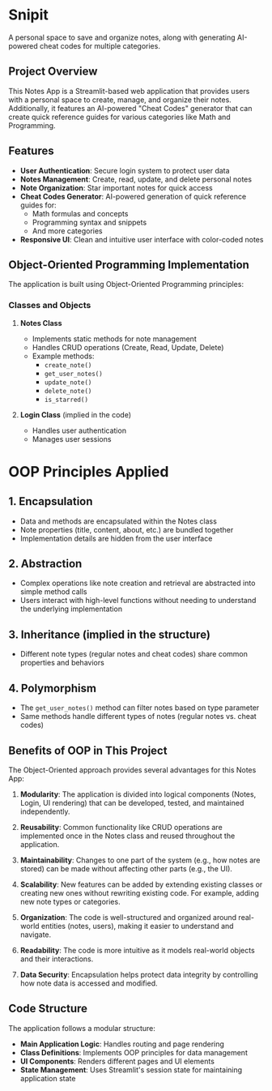 # Snipit

A personal space to save and organize notes, along with generating AI-powered cheat codes for multiple categories.

## Project Overview

This Notes App is a Streamlit-based web application that provides users with a personal space to create, manage, and organize their notes. Additionally, it features an AI-powered "Cheat Codes" generator that can create quick reference guides for various categories like Math and Programming.


## Features

- **User Authentication**: Secure login system to protect user data
- **Notes Management**: Create, read, update, and delete personal notes
- **Note Organization**: Star important notes for quick access
- **Cheat Codes Generator**: AI-powered generation of quick reference guides for:
  - Math formulas and concepts
  - Programming syntax and snippets
  - And more categories
- **Responsive UI**: Clean and intuitive user interface with color-coded notes

## Object-Oriented Programming Implementation

The application is built using Object-Oriented Programming principles:

### Classes and Objects

1. **Notes Class**
   - Implements static methods for note management
   - Handles CRUD operations (Create, Read, Update, Delete)
   - Example methods:
     - `create_note()`
     - `get_user_notes()`
     - `update_note()`
     - `delete_note()`
     - `is_starred()`

2. **Login Class** (implied in the code)
   - Handles user authentication
   - Manages user sessions

# OOP Principles Applied

## 1. **Encapsulation**
   - Data and methods are encapsulated within the Notes class
   - Note properties (title, content, about, etc.) are bundled together
   - Implementation details are hidden from the user interface

## 2. **Abstraction**
   - Complex operations like note creation and retrieval are abstracted into simple method calls
   - Users interact with high-level functions without needing to understand the underlying implementation

## 3. **Inheritance** (implied in the structure)
   - Different note types (regular notes and cheat codes) share common properties and behaviors

## 4. **Polymorphism**
   - The `get_user_notes()` method can filter notes based on type parameter
   - Same methods handle different types of notes (regular notes vs. cheat codes)

## Benefits of OOP in This Project

The Object-Oriented approach provides several advantages for this Notes App:

1. **Modularity**: The application is divided into logical components (Notes, Login, UI rendering) that can be developed, tested, and maintained independently.

2. **Reusability**: Common functionality like CRUD operations are implemented once in the Notes class and reused throughout the application.

3. **Maintainability**: Changes to one part of the system (e.g., how notes are stored) can be made without affecting other parts (e.g., the UI).

4. **Scalability**: New features can be added by extending existing classes or creating new ones without rewriting existing code. For example, adding new note types or categories.

5. **Organization**: The code is well-structured and organized around real-world entities (notes, users), making it easier to understand and navigate.

6. **Readability**: The code is more intuitive as it models real-world objects and their interactions.

7. **Data Security**: Encapsulation helps protect data integrity by controlling how note data is accessed and modified.


## Code Structure

The application follows a modular structure:

- **Main Application Logic**: Handles routing and page rendering
- **Class Definitions**: Implements OOP principles for data management
- **UI Components**: Renders different pages and UI elements
- **State Management**: Uses Streamlit's session state for maintaining application state